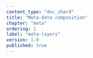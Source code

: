```yaml
---
content_type: "doc_shard"
title: "Meta-data composition"
chapter: "meta"
ordering: 2
label: "meta-layers"
version: 1.0
published: true
---
```

